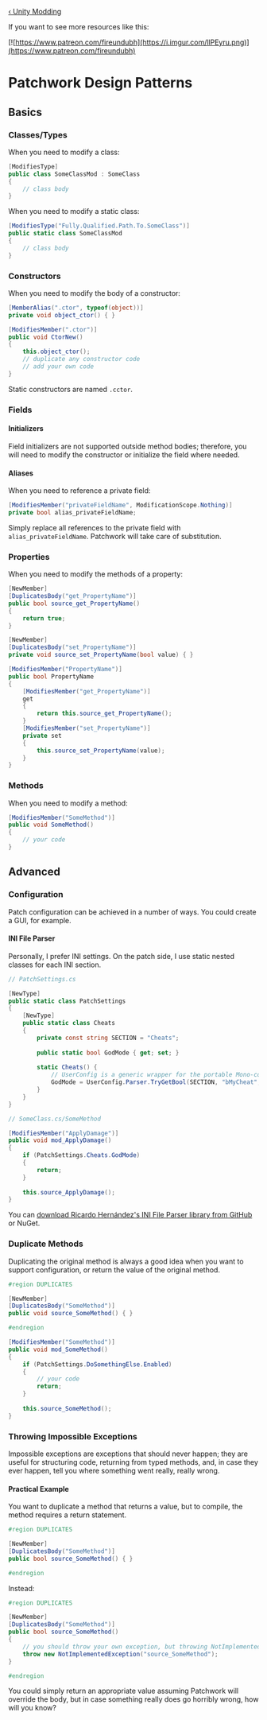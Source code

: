 <!-- TITLE: Patchwork Design Patterns -->

[&lsaquo; Unity Modding](/unity)

If you want to see more resources like this:

[![https://www.patreon.com/fireundubh](https://i.imgur.com/llPEyru.png)](https://www.patreon.com/fireundubh)

# Patchwork Design Patterns
## Basics

### Classes/Types

When you need to modify a class:

```csharp
[ModifiesType]
public class SomeClassMod : SomeClass
{
	// class body
}
```

When you need to modify a static class:

```csharp
[ModifiesType("Fully.Qualified.Path.To.SomeClass")]
public static class SomeClassMod
{
	// class body
}
```

### Constructors

When you need to modify the body of a constructor:

```csharp
[MemberAlias(".ctor", typeof(object))]
private void object_ctor() { }

[ModifiesMember(".ctor")]
public void CtorNew()
{
	this.object_ctor();
	// duplicate any constructor code
	// add your own code
}
```

Static constructors are named `.cctor`.

### Fields

#### Initializers

Field initializers are not supported outside method bodies; therefore, you will need to modify the constructor or initialize the field where needed.

#### Aliases

When you need to reference a private field:

```csharp
[ModifiesMember("privateFieldName", ModificationScope.Nothing)]
private bool alias_privateFieldName;
```

Simply replace all references to the private field with `alias_privateFieldName`. Patchwork will take care of substitution.

### Properties

When you need to modify the methods of a property:

```csharp
[NewMember]
[DuplicatesBody("get_PropertyName")]
public bool source_get_PropertyName()
{
	return true;
}

[NewMember]
[DuplicatesBody("set_PropertyName")]
private void source_set_PropertyName(bool value) { }

[ModifiesMember("PropertyName")]
public bool PropertyName
{
	[ModifiesMember("get_PropertyName")]
	get
	{
		return this.source_get_PropertyName();
	}
	[ModifiesMember("set_PropertyName")]
	private set
	{
		this.source_set_PropertyName(value);
	}
}
```

### Methods

When you need to modify a method:

```csharp
[ModifiesMember("SomeMethod")]
public void SomeMethod()
{
	// your code
}
```

## Advanced

### Configuration

Patch configuration can be achieved in a number of ways. You could create a GUI, for example.

#### INI File Parser

Personally, I prefer INI settings. On the patch side, I use static nested classes for each INI section.

```csharp
// PatchSettings.cs

[NewType]
public static class PatchSettings
{
	[NewType]
	public static class Cheats
	{
		private const string SECTION = "Cheats";
		
		public static bool GodMode { get; set; }
		
		static Cheats() {
			// UserConfig is a generic wrapper for the portable Mono-compatible INI File Parser library.
			GodMode = UserConfig.Parser.TryGetBool(SECTION, "bMyCheat", false);
		}
	}
}

// SomeClass.cs/SomeMethod

[ModifiesMember("ApplyDamage")]
public void mod_ApplyDamage()
{
	if (PatchSettings.Cheats.GodMode)
	{
		return;
	}
	
	this.source_ApplyDamage();
}
```

You can [download Ricardo Hernández's INI File Parser library from GitHub](https://github.com/rickyah/ini-parser) or NuGet.

### Duplicate Methods

Duplicating the original method is always a good idea when you want to support configuration, or return the value of the original method.

```csharp
#region DUPLICATES

[NewMember]
[DuplicatesBody("SomeMethod")]
public void source_SomeMethod() { }

#endregion

[ModifiesMember("SomeMethod")]
public void mod_SomeMethod()
{
	if (PatchSettings.DoSomethingElse.Enabled)
	{
		// your code
		return;
	}
	
	this.source_SomeMethod();
}
```

### Throwing Impossible Exceptions

Impossible exceptions are exceptions that should never happen; they are useful for structuring code, returning from typed methods, and, in case they ever happen, tell you where something went really, really wrong.

#### Practical Example

You want to duplicate a method that returns a value, but to compile, the method requires a return statement.

```csharp
#region DUPLICATES

[NewMember]
[DuplicatesBody("SomeMethod")]
public bool source_SomeMethod() { }

#endregion
```

Instead:

```csharp
#region DUPLICATES

[NewMember]
[DuplicatesBody("SomeMethod")]
public bool source_SomeMethod()
{
	// you should throw your own exception, but throwing NotImplementedException is fine, too.
	throw new NotImplementedException("source_SomeMethod");
}

#endregion
```

You could simply return an appropriate value assuming Patchwork will override the body, but in case something really does go horribly wrong, how will you know?